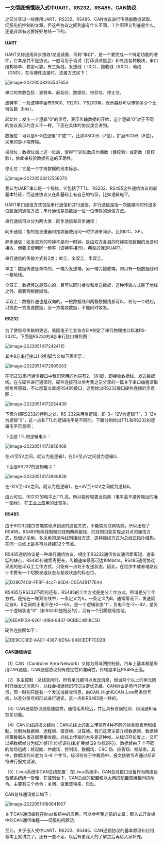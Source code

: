 ### 一文彻底搞懂嵌入式中UART、RS232、RS485、CAN协议

之前分享过一些使用UART、RS232、RS485、CAN协议进行传感器数据读取、伺服电机控制的文章，但这些协议之间到底有什么不同，工作原理又到底是什么，还是非常有必要好好总结一下的。

#### UART

UART又称通用异步接收/发送装置，简称“串口”，是一个要完成一个特定功能的硬件，它本身并不是协议。一般可用于调试（打印调试信息）和外接各种模块，串口结构简单、稳定可靠。有三条线，发送线（TXD）、接收线（RXD）、地线（GND）。在与硬件连接时，连接方式如下：

![image-20220508203547653](https://s2.loli.net/2022/05/27/Sx6TEjHKc4JsCZQ.png)

串口的参数包括：波特率、起始位、数据位、校验位、停止位。

波特率：一般波特率会有9600、19200、115200等，表示每秒可以传输多少个比特位数（bits）。

起始位：发出一个逻辑“0”的信号，表示传输数据的开始，这个逻辑“0”对于不同的协议表示的含义不一样，下面在具体的协议里会讲到。

数据位：可以是5~8位逻辑“0”或“1”。比如ASCII码（7位），扩展BCD码（8位）。采用的是小端传输。

校验位：数据位加上这一位后，使得“1”的位数应为偶数（偶校验）或奇数（奇校验），依此来校验数据传送的正确性。

停止位：它是一个字符数据的结束标志。

![image-20220508212558070](https://s2.loli.net/2022/05/27/6fawBlp9XxHD2EF.png)

我认为UART串口是一个统称，它包括了TTL、RS232、RS485这些通信协议的最基本特征，而这些协议又在此基础上有自己的特征，比如逻辑电平。

UART串口通信方式包括串行通信和并行通信，并行通信是指一次能够同时传送多位数据的通信方法；串行通信是指数据一位一位传输的通信方法。

串行通信可以分为两大类：同步通信和异步通信：

同步通信：指的是发送器和接收器使用同一时钟源来同步。比如I2C、SPI。

异步通信：收发双方的时钟不是同一时钟，是由双方各自的时钟实现数据的发送和接收，但要求使用同一频率（波特率相同）。典型的就是UART。

串行通信的传输方式有3类：单工、全双工、半双工。

单工：数据传送是单向的，一端为发送端，另一端为接收端，即只有一根数据线和一根地线。

全双工：数据传送是双向的，且可以同时接收和发送数据，这种传输方式除了地线之外，需要两根数据线。

半双工：数据传送也是双向的，一根数据线和两根数据线都可以，任何一个时刻，只能由一方发送数据，另一方接收数据，不能同时收发。

#### RS232

为了使信号传输的更远，美国电子工业协会EIA制定了串行物理接口标准RS-232C。下面是RS232的9芯串行接口排列图：

![image-20220514172424115](https://s2.loli.net/2022/05/27/5TU32qhGgrAxMmO.png)

其中9芯串行接口1-9引脚含义如下表所示：

![image-20220514172605063](https://s2.loli.net/2022/05/27/xwe6iNGuvXaADtJ.png)

在RS232串行通信接口中我们常用的也只有2、3引脚，即接收数据线、发送数据线。在与硬件进行通信时，硬件连接可以参考我之前分享的一篇关于串口编程读取倾角传感器，不过那篇文章是RS485接口，这里给出RS232接口硬件连接的示意图：

![image-20220514173234439](https://s2.loli.net/2022/05/27/DP7skO3ZHwQEGJU.png)

下面介绍RS232的特别之处，RS-232采用负逻辑，即-3~-12V为逻辑“1”，3-12V为逻辑“0”，这一点和TTL的逻辑电平是不同的。下面分别给出TTL和RS232的逻辑电平示意图：

下面是TTL的逻辑电平：

![image-20220514173856468](https://s2.loli.net/2022/05/27/LXFOGRnxDhjgbeB.png)

在xV至5V之间，就认为是逻辑1，在0V至yV之间就为逻辑0。

下面是RS232的逻辑电平：

![image-20220514173948828](https://s2.loli.net/2022/05/27/gfxG7y35qZFaLro.png)

在-12V至-3V之间，就认为是逻辑1，在+3V至+12V之间就为逻辑0。

由此可见，RS232的电平比TTL高，所以能传输更远距离（电平高不是传输远的唯一指标），在工业上应用的比较多。

#### RS485

由于RS232接口仅能实现点到点的通信方式，不能实现联网功能，所以出现了RS485。RS485有两线制和四线制两种接线，四线制只能实现点对点的通信方式，现很少采用，多采用的是两线制接线方式，这种接线方式为总线式拓扑结构，在同一总线上最多可以挂接32个节点。

RS485通信协议是一种串行通信协议，相比于RS232通信协议通信距离短、速率低的缺点，RS485传输距离更长，传输速率最高可达10Mbit/s。RS485通信协议采用的是半双工工作方式，只能有一点处于发送状态，因此，在程序中或者电路设计中要有一个切换发送状态与接收状态的标志位。

![D28674C9-FFBF-4cc7-96D4-C0EA3B177EA4](https://s2.loli.net/2022/06/06/YqoxIu4en26Jc9i.png)

RS485与RS232不同的还有，RS485的工作方式是差分工作方式，所谓差分工作方式，是指在一堆双绞线中，一条定义为A，一条定义为B。通常情况下，发送驱动器A、B之间的正电平在+2~+6V，是一个逻辑状态“1”，负电平在-2~-6V，是另一个逻辑状态“0”（和RS232是相反的），另有一个引脚信号接地。

![6EEA1F29-6261-418d-8437-9CBEC4B18C5D](https://s2.loli.net/2022/05/27/NZ27UtcLRoDF9yv.png)

硬件连接图如下：

![DE9CC0EE-AAC1-4387-8D5A-948CBDF7CD2B](https://s2.loli.net/2022/06/06/uqgYklefCF216E8.png)

#### CAN通信协议

（1）CAN（Controller Area Network）又称为局域网控制器，汽车上基本都是采用CAN通信，CAN通信协议拥有稳定性和准确性，传输速率比RS485还高。

（2）多主控制：总线空闲时，所有单元都可以发送消息，但当两个以上的单元同时开始发送消息时，总线会根据标识符ID决定优先级。CAN协议是串行异步通信，同一时刻只能有一个发送或接收信息，由CAN_High和CAN_Low两条信号线，以差分信号的形式进行通讯，这一点和RS485是一样的。

（3）CAN通信协议通信速度快，通信距离较远，并且具有错误检测、错误通知与恢复功能。

（4）CAN总线的报文结构：CAN总线上的报文传输有4种不同的帧类型表示和控制，分别为数据帧、远程帧、错误帧、过载帧。我们这里主要介绍数据帧，数据帧携带数据从发送器至接收器。总线上传输的大多是这种帧。从标识符长度上，又可以把数据帧分为标准帧(11 位标识符)和扩展帧(29 位标识符)。数据帧由 7 个不同的位场组成：帧起始、仲裁场、控制场、数据场、CRC 场、应答场、帧结束。其中，数据场的长度为 0~8 个字节。标识符位于仲裁场中，报文接收节点通过标识符进行报文滤波。

（5）Linux系统中CAN总线配置：在Linux系统中，CAN总线接口设备作为网络设备被系统统一管理，在控制台下，CAN总线的配置和以太网的配置使用相同的命令。主要有三个命令：关闭、设置波特率、启动。

CAN总线通讯接口如下：

![image-20220514180841907](https://s2.loli.net/2022/05/27/2jilMcLA7qauPhD.png)

关于CAN通讯编程在linux系统中的应用，可以参考我之前的文章：嵌入式开发板中的CAN通信编程——伺服电机驱动。

至此，关于嵌入式中UART、RS232、RS485、CAN通信协议的基本原理和应用基本上就讲完了。还有一些不足，以后有更深入的了解之后再给大家补充。